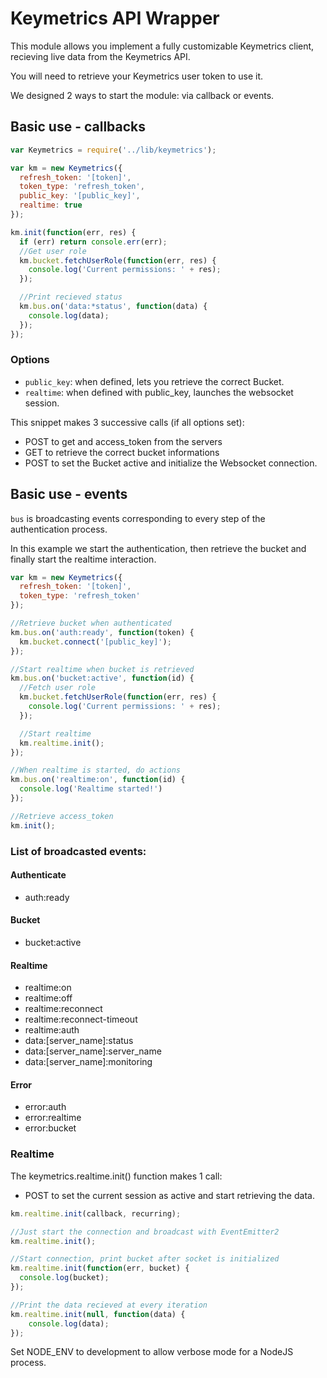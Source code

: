 # Keymetrics API Wrapper

This module allows you implement a fully customizable Keymetrics client, recieving live data from the Keymetrics API.

You will need to retrieve your Keymetrics user token to use it.

We designed 2 ways to start the module: via callback or events.

## Basic use - callbacks

```javascript
var Keymetrics = require('../lib/keymetrics');

var km = new Keymetrics({
  refresh_token: '[token]',
  token_type: 'refresh_token',
  public_key: '[public_key]',
  realtime: true
});

km.init(function(err, res) {
  if (err) return console.err(err);
  //Get user role
  km.bucket.fetchUserRole(function(err, res) {
    console.log('Current permissions: ' + res);
  });

  //Print recieved status
  km.bus.on('data:*status', function(data) {
    console.log(data);
  });
});
```

### Options

*   `public_key`: when defined, lets you retrieve the correct Bucket.
*   `realtime`: when defined with public_key, launches the websocket session.

This snippet makes 3 successive calls (if all options set):

*   POST to get and access_token from the servers
*   GET to retrieve the correct bucket informations
*   POST to set the Bucket active and initialize the Websocket connection.

## Basic use - events

`bus` is broadcasting events corresponding to every step of the authentication process.

In this example we start the authentication, then retrieve the bucket and finally start the realtime interaction.

```javascript
var km = new Keymetrics({
  refresh_token: '[token]',
  token_type: 'refresh_token'
});

//Retrieve bucket when authenticated
km.bus.on('auth:ready', function(token) {
  km.bucket.connect('[public_key]');
});

//Start realtime when bucket is retrieved
km.bus.on('bucket:active', function(id) {
  //Fetch user role
  km.bucket.fetchUserRole(function(err, res) {
    console.log('Current permissions: ' + res);
  });

  //Start realtime
  km.realtime.init();
});

//When realtime is started, do actions
km.bus.on('realtime:on', function(id) {
  console.log('Realtime started!')
});

//Retrieve access_token
km.init();
```

### List of broadcasted events:

#### Authenticate

*   auth:ready


#### Bucket

*   bucket:active

#### Realtime

*   realtime:on
*   realtime:off
*   realtime:reconnect
*   realtime:reconnect-timeout
*   realtime:auth
*   data:\[server_name\]:status
*   data:\[server_name\]:server_name
*   data:\[server_name\]:monitoring

#### Error

*   error:auth
*   error:realtime
*   error:bucket

### Realtime

The keymetrics.realtime.init() function makes 1 call:
*   POST to set the current session as active and start retrieving the data.

```javascript
km.realtime.init(callback, recurring);

//Just start the connection and broadcast with EventEmitter2
km.realtime.init();

//Start connection, print bucket after socket is initialized
km.realtime.init(function(err, bucket) {
  console.log(bucket);
});

//Print the data recieved at every iteration
km.realtime.init(null, function(data) {
    console.log(data);
});
```

Set NODE_ENV to development to allow verbose mode for a NodeJS process.
